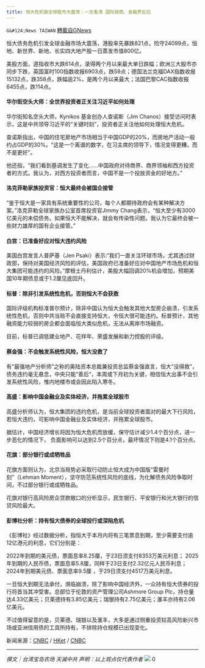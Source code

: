 ```yaml
---
title: 恒大危机致全球股市大震荡｜一文看清 国际政商、金融界反应
---
```

`G&#124;News TAIWAN` [轉載自GNews](https://gnews.org/zh-hans/1545670/)

恒大债务危机引发全球金融市场大震荡，港股率先暴跌821点，险守24099点，恒地、新世界、新地、长实四大地产股一日蒸发市值800亿。

美股方面，道指收市大跌614点，录得两个月以来最大单日跌幅；欧洲三大股市亦同步下跌，英国富时100指数收报6903点，跌59点；德国法兰克福DAX指数收报15132点，跌358点，跌幅逾2%，是两个月以来最大；法国巴黎CAC指数收报6455点，跌114点。

#### **华尔街空头大师：全世界投资者正关注习近平如何处理**

华尔街知名空头大师，Kynikos 基金创办人查诺斯（Jim Chanos）接受访问时表示，这是中共领导习近平的“关键时刻”，投资者正关注他如何处理恒大危机。

查诺斯指出，中国的住宅房地产市场相当于中国GDP的20%，而房地产活动一般约占GDP的30%。“这是一个离谱的数字，在习主席的领导下，情况变得更糟，而不是更好”。

他还指，“我们看到基调发生了变化……中国政府对待商界、商界领袖和西方投资者的方式。我认为，对西方投资者而言，中国不是一个投放资金的好地方。”

#### **洛克菲勒家族投资官：恒大最终会被国企接管**

“鉴于恒大是一家具有系统重要性的公司，每个人都期待政府会有某种解决方案。”洛克菲勒全球家族办公室首席投资官Jimmy Chang表示，“恒大至少有3000亿美元的未偿债务。如果恒大不能解决，就会有传染性问题。我认为它最终会被一些财力雄厚的国有企业接管。”

#### **白宫：已准备好应对恒大违约风险**

美国白宫发言人普萨基（Jen Psaki）表示:“我们一直关注环球市场，尤其透过财政部，保持对美国经济风险的评估，美国政府已准备好应对中国地产市场危机和恒大集团可能违约的风险。”摩根士丹利估计，美股大幅回调20%机会增加，预期美国10年期债息或于1.2厘见底回升。

#### **标普：除非引发系统性危机，否则恒大不会获救**

国际评级机构标准普尔预计，除非中国认为恒大会触发其他大型房企崩溃，引发系统性危机，否则中共当局不会直接支持恒大，令恒大很可能违约。标普预计，其他融资能力较弱的房企都会面临恒大类似危机，无法从离岸市场融资。

目前，标普已调低建业地产、花样年、荣盛发展和新力控股的评级。

#### **蔡金强：不会触发系统性风险，恒大没救了**

有“最强地产分析师”之称的奥陆资本总裁兼投资总监蔡金强直言，恒大“没得救”，债务违约毫无悬念，中央只能“善后”，本周或下月初为关键，相信恒大出事不会引发系统性风险，惟内地楼市或会因此陷入寒冬。

#### **高盛：影响中国金融业及实体经济，并拖累全球股市**

高盛分析师认为，恒大集团的违约危机，是当前全球投资者面对的最大下行风险，若恒大违约，可影响中国金融业及实体经济，并拖累全球股市。

据估计，中国经济增长将因为恒大危机而放缓，保守估计减少1.4个百分点，进一步恶化的情况下， 负面影响可以达到2.5个百分点，最坏情况下则是4.1个百分点。

#### **花旗：部分银行或成牺牲品**

花旗方面则认为，北京当局势必采取行动防止恒大成为中国版“雷曼时刻”（Lehman Moment），坚守防范系统性风险的底线，为化解债务风险争取时间，不过部分银行或成牺牲品。

花旗对银行高风险房企贷款敞口的分析显示，民生银行、平安银行和光大银行的信贷风险最大。

#### **彭博社分析：持有恒大债券的全球投行或深陷危机**

《彭博社》经过数据分析，指恒大于本月内将有三笔票息到期，至少需要支付逾12亿港元的利息，它们分别是：

2022年到期的美元债，票面息率8.25厘，于23日须支付8353万美元利息； 
2025年到期的人民币债，票面息率5.8厘，同样于23日支付2.32亿元人民币利息； 2024年到期美元债、票面息率9.5厘 ，于29日须支付4517万美元利息。

一旦恒大到期无法承付，濒临崩溃，除了影响中国经济外，一众持有恒大债券的投行将首当其冲受害。总部位于伦敦的资产管理公司Ashmore Group Plc，持仓量达4.33亿美元；贝莱德持有3.85亿美元；瑞银持有2.75亿美元；滙丰亦持有2.06亿美元。

不过值得留意的是，贝莱德、瑞银以及滙丰，大多是通过侧重投资较高风险新兴市场或亚洲信用债的工具所持有，不排除持仓规模已出现变化。

新闻来源：[CNBC](https://www.cnbc.com/2021/09/20/chinas-evergrande-crisis-could-inflict-pain-on-the-world-economy.html) / [HKet](https://inews.hket.com/article/3063427/?lcc=an) / [CNBC](https://www.cnbc.com/2021/09/21/dont-expect-beijing-to-provide-direct-support-to-evergrande-says-sp.html?recirc=taboolainternal)

* * *

*撰文｜台湾宝岛农场 天滅中共
声明：以上观点仅代表作者*
![](https://assets.gnews.org/wp-content/uploads/2021/08/c9930e2158cc3d3f.jpg)
0
